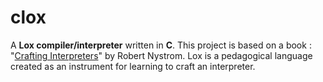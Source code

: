 # clox
A **Lox compiler/interpreter** written in **C**. This project is based on a book : "[Crafting Interpreters](https://craftinginterpreters.com)" by Robert Nystrom. Lox is a pedagogical language created as an instrument for learning to craft an interpreter. 
